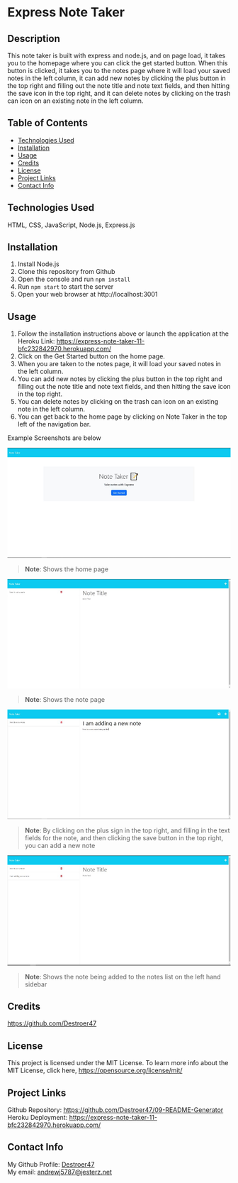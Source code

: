 # Express Note Taker

## Description
This note taker is built with express and node.js, and on page load, it takes you to the homepage where you can click the get started button. When this button is clicked, it takes you to the notes page where it will load your saved notes in the left column, it can add new notes by clicking the plus button in the top right and filling out the note title and note text fields, and then hitting the save icon in the top right, and it can delete notes by clicking on the trash can icon on an existing note in the left column.

## Table of Contents
- [Technologies Used](#technologies-used)
- [Installation](#installation)
- [Usage](#usage)
- [Credits](#credits)
- [License](#license)
- [Project Links](#project-links)
- [Contact Info](#contact-info)

## Technologies Used
HTML, CSS, JavaScript, Node.js, Express.js

## Installation
1. Install Node.js 
2. Clone this repository from Github
3. Open the console and run `npm install`
4. Run `npm start` to start the server
5. Open your web browser at http://localhost:3001

## Usage
1. Follow the installation instructions above or launch the application at the Heroku Link: https://express-note-taker-11-bfc232842970.herokuapp.com/
2. Click on the Get Started button on the home page.
3. When you are taken to the notes page, it will load your saved notes in the left column. 
4. You can add new notes by clicking the plus button in the top right and filling out the note title and note text fields, and then hitting the save icon in the top right. 
5. You can delete notes by clicking on the trash can icon on an existing note in the left column.
6. You can get back to the home page by clicking on Note Taker in the top left of the navigation bar.

Example Screenshots are below

![Home Page](Assets/Home.jpg)
> **Note**: Shows the home page

![Note Page](Assets/Notes.jpg)
> **Note**: Shows the note page

![Adding a New Note](Assets/NewNote.jpg)
> **Note**: By clicking on the plus sign in the top right, and filling in the text fields for the note, and then clicking the save button in the top right, you can add a new note

![New Note Added](Assets/NewNoteAdded.jpg)
> **Note**: Shows the note being added to the notes list on the left hand sidebar

## Credits
https://github.com/Destroer47

## License
This project is licensed under the MIT License. To learn more info about the MIT License, click here, https://opensource.org/license/mit/

## Project Links
Github Repository: https://github.com/Destroer47/09-README-Generator    
Heroku Deployment: https://express-note-taker-11-bfc232842970.herokuapp.com/

## Contact Info
My Github Profile: [Destroer47](https://github.com/Destroer47)  
My email: andrewj5787@jesterz.net
